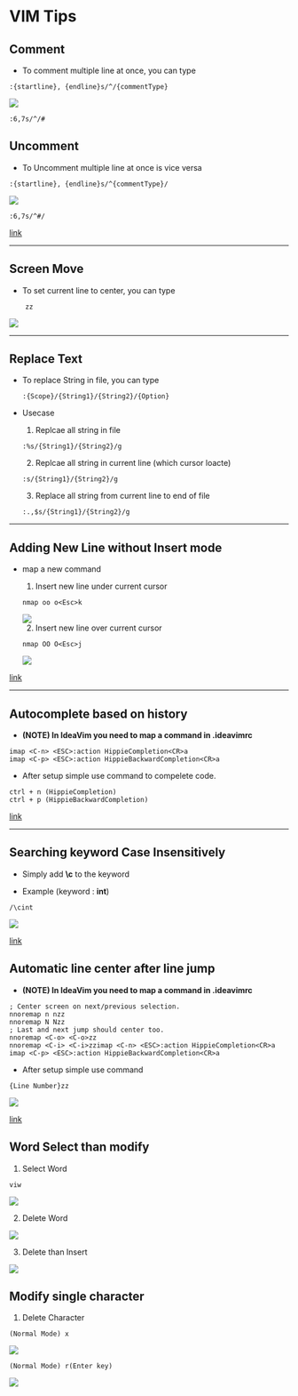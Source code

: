 # VIM Tips

## Comment

- To comment multiple line at once, you can type

```
:{startline}, {endline}s/^/{commentType}
````

<img src="./Images/CommentMultiline.gif">

```
:6,7s/^/#
```

## Uncomment

- To Uncomment multiple line at once is vice versa

```
:{startline}, {endline}s/^{commentType}/
```

<img src="./Images/UncommentMultiline.gif">

```
:6,7s/^#/
```

[link](https://www.usessionbuddy.com/post/How-To-Comment-Out-And-UnComment-Multiple-Lines-At-Once-In-Vim-Editor/)

---

## Screen Move

- To set current line to center, you can type

```
    zz
```

<img src="./Images/ScreenCenter.gif">

---

## Replace Text

- To replace String in file, you can type

    ```
    :{Scope}/{String1}/{String2}/{Option}
    ```

- Usecase
    1) Replcae all string in file

    ```
    :%s/{String1}/{String2}/g
    ```

    2) Replcae all string in current line (which cursor loacte)

    ```
    :s/{String1}/{String2}/g
    ```

    3) Replace all string from current line to end of file

    ```
    :.,$s/{String1}/{String2}/g
    ```

---

## Adding New Line without Insert mode

- map a new command

    1) Insert new line under current cursor

    ```
    nmap oo o<Esc>k
    ```

    <img src="./Images/Insert_New_Line_Under.gif">

    2) Insert new line over current cursor

    ```
    nmap OO O<Esc>j
    ```

    <img src="./Images/Insert_New_Line_Over.gif">

[link](https://stackoverflow.com/questions/16134457/insert-a-newline-without-entering-in-insert-mode-vim)

---

## Autocomplete based on history

- __(NOTE) In IdeaVim you need to map a command in .ideavimrc__

```
imap <C-n> <ESC>:action HippieCompletion<CR>a
imap <C-p> <ESC>:action HippieBackwardCompletion<CR>a
```

- After setup simple use command to compelete code.

```
ctrl + n (HippieCompletion)
ctrl + p (HippieBackwardCompletion)
```

[link](https://stackoverflow.com/questions/30149091/how-to-configure-in-ideavim-ctrl-n-and-ctrl-p-completion-from-vim)

---

## Searching keyword Case Insensitively

- Simply add __\c__ to the keyword

- Example (keyword : __int__)

```
/\cint
```

<img src="./Images/Search_CaseInsensitively.gif">

[link](https://ohgyun.com/719)

## Automatic line center after line jump

- __(NOTE) In IdeaVim you need to map a command in .ideavimrc__

```
; Center screen on next/previous selection.
nnoremap n nzz
nnoremap N Nzz
; Last and next jump should center too.
nnoremap <C-o> <C-o>zz
nnoremap <C-i> <C-i>zzimap <C-n> <ESC>:action HippieCompletion<CR>a
imap <C-p> <ESC>:action HippieBackwardCompletion<CR>a
```

- After setup simple use command

```
{Line Number}zz
```

<img src="./Images/AutoLineCenter_AfterLineMove.gif">

[link](https://stackoverflow.com/questions/2372584/auto-zz-in-vim-after-a-jump)


## Word Select than modify

1) Select Word

`viw`

<img src="./Images/WordSelect_VIW.gif">

2) Delete Word

<img src="./Images/WordSelect_DAW.gif">

3) Delete than Insert

<img src="./Images/WordSelect_CAW.gif">

## Modify single character

1)  Delete Character

`(Normal Mode) x`

<img src="./Images/Modify single character_X.gif">

`(Normal Mode) r(Enter key)`

<img src="./Images/Modify single character_R.gif">